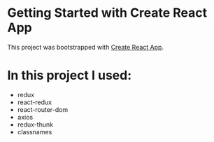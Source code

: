 # Getting Started with Create React App

This project was bootstrapped with [Create React App](https://github.com/facebook/create-react-app).

# In this project I used:

<ul>
    <li>
        redux
    </li>
    <li>
        react-redux
    </li>
    <li>
        react-router-dom
    </li>
    <li>
        axios
    </li>
    <li>
        redux-thunk
    </li>
    <li>
        classnames
    </li>
</ul>



